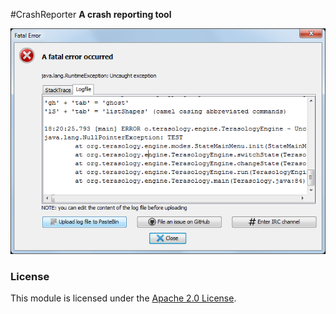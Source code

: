 #CrashReporter
**A crash reporting tool**

![image1](images/2014-04-26_crashreporter.png "The main panel")

### License

This module is licensed under the [Apache 2.0 License](http://www.apache.org/licenses/LICENSE-2.0.html).